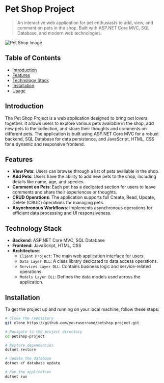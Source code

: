 # Pet Shop Project

> An interactive web application for pet enthusiasts to add, view, and comment on pets in the shop. Built with ASP.NET Core MVC, SQL Database, and modern web technologies.

![Pet Shop Image](path/to/project-image.png)

## Table of Contents

- [Introduction](#introduction)
- [Features](#features)
- [Technology Stack](#technology-stack)
- [Installation](#installation)
- [Usage](#usage)
## Introduction

The Pet Shop Project is a web application designed to bring pet lovers together. It allows users to explore various pets available in the shop, add new pets to the collection, and share their thoughts and comments on different pets. The application is built using ASP.NET Core MVC for a robust backend, SQL Database for data persistence, and JavaScript, HTML, CSS for a dynamic and responsive frontend.

## Features

- **View Pets**: Users can browse through a list of pets available in the shop.
- **Add Pets**: Users have the ability to add new pets to the shop, including details like name, age, and species.
- **Comment on Pets**: Each pet has a dedicated section for users to leave comments and share their experiences or thoughts.
- **CRUD Operations**: The application supports full Create, Read, Update, Delete (CRUD) operations for managing pets.
- **Asynchronous Workflows**: Implements asynchronous operations for efficient data processing and UI responsiveness.

## Technology Stack

- **Backend**: ASP.NET Core MVC, SQL Database
- **Frontend**: JavaScript, HTML, CSS
- **Architecture**: 
  - `Client Project`: The main web application interface for users.
  - `Data Layer DLL`: A class library dedicated to data access operations.
  - `Services Layer DLL`: Contains business logic and service-related operations.
  - `Models Layer DLL`: Defines the data models used across the application.

## Installation

To get the project up and running on your local machine, follow these steps:

```bash
# Clone the repository
git clone https://github.com/yourusername/petshop-project.git

# Navigate to the project directory
cd petshop-project

# Restore dependencies
dotnet restore

# Update the database
dotnet ef database update

# Run the application
dotnet run
```
